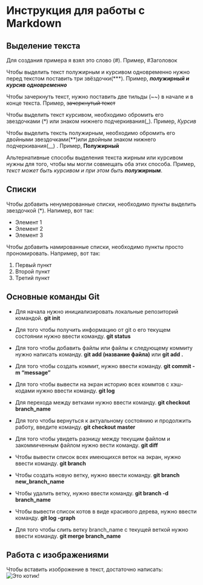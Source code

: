 # Инструкция для работы с Markdown

## Выделение текста

Для создания примера я взял это слово (#). Пример, #Заголовок

Чтобы выделить текст полужирным и курсивом одновременно нужно перед текстом поставить три звёздочки(***). Пример, ***полужирный и курсив одновременно***

Чтобы зачеркнуть текст, нужно поставить две тильды (~~) в начале и в конце текста. Пример, ~~зачеркнутый текст~~

Чтобы выделить текст курсивом, необходимо обромить его звездочками (*) или знаком нижнего подчеркивания(_). Пример, *Курсив* 

Чтобы выделить тексть полужирным, необходимо обромить его двойными звездочками(**)или двойным знаком нижнего подчеркивания(__) . Пример, **Полужирный**

Альтернативные способы выделения текста жирным или курсивом нужны для того, чтобы мы могли совмещать оба этих способа. Пример, _текст может быть курсивом и при этом быть **полужирным**_.

## Списки 

Чтобы добавить ненумерованные списки, необходимо пункты выделить звездочкой (*). Напимер, вот так:
* Элемент 1
* Элемент 2
* Элемент 3

Чтобы добавить намированные списки, необходимо пункты просто прономировать. Например, вот так:
1. Первый пункт
2. Второй пункт
3. Третий пункт

## Основные команды Git

* Для начала нужно инициализировать локальные репозиторий командой. **git init**

* Для того чтобы получить информацию от git о его текущем состоянии нужно ввести команду. **git status**

* Для того чтобы добавить файлы или файлы к следующему коммиту нужно написать команду. **git add (название файла)** или **git add .**

* Для того чтобы создать коммит, нужно ввести команду. **git commit -m “message”**

* Для того чтобы вывести на экран историю всех коммтов с хэш-кодами нужно ввести команду. **git log**

* Для перехода между ветками нужно ввести команду. **git checkout branch_name**

* Для того чтобы вернуться к актуальному состоянию и продолжить работу, введите команду. **git checkout master**

* Для того чтобы увидеть разницу между текущим файлом и закоммиченным файлом нужно вести команду. **git diff**

* Чтобы вывести список всех имеющихся веток на экран, нужно ввести команду. **git branch**

* Чтобы создать новую ветку, нужно ввести команду. **git branch new_branch_name**

* Чтобы удалить ветку, нужно ввести команду. **git branch -d branch_name**

* Чтобы вывести список котов в виде красивого дерева, нужно ввести команду. **git log -graph**

* Для того чтобы слить ветку branch_name с текущей веткой нужно ввести команду. **git merge branch_name**


## Работа с изображениями

Чтобы вставить изоброжение в текст, достаточно написать: ![Это котик!](fe22186dba2df35f07573604aa8a0e63.jpeg)

